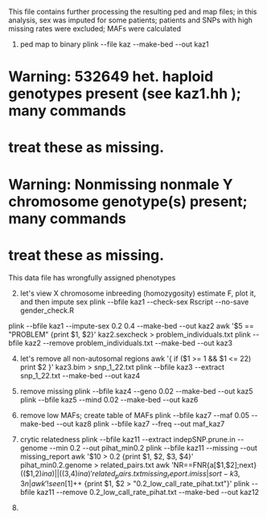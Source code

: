 This file contains further processing the resulting ped and map files; in this analysis, sex was imputed for some patients; patients and SNPs with high missing rates were excluded; MAFs were calculated

1) ped map to binary
plink --file kaz --make-bed --out kaz1
# Warning: 532649 het. haploid genotypes present (see kaz1.hh ); many commands
# treat these as missing.
# Warning: Nonmissing nonmale Y chromosome genotype(s) present; many commands
# treat these as missing.
This data file has wrongfully assigned phenotypes

2) let's view X chromosome inbreeding (homozygosity) estimate F, plot it, and then impute sex
plink --bfile kaz1 --check-sex
Rscript --no-save gender_check.R

plink --bfile kaz1 --impute-sex 0.2 0.4 --make-bed --out kaz2
awk '$5 == "PROBLEM" {print $1, $2}' kaz2.sexcheck > problem_individuals.txt
plink --bfile kaz2 --remove problem_individuals.txt --make-bed --out kaz3

4) let's remove all non-autosomal regions
awk '{ if ($1 >= 1 && $1 <= 22) print $2 }' kaz3.bim > snp_1_22.txt
plink --bfile kaz3 --extract snp_1_22.txt --make-bed --out kaz4

5) remove missing
plink --bfile kaz4 --geno 0.02 --make-bed --out kaz5
plink --bfile kaz5 --mind 0.02 --make-bed --out kaz6

6) remove low MAFs; create table of MAFs
plink --bfile kaz7 --maf 0.05 --make-bed --out kaz8
plink  --bfile kaz7  --freq --out maf_kaz7

7) crytic relatedness
plink --bfile kaz11 --extract indepSNP.prune.in --genome --min 0.2 --out pihat_min0.2
plink --bfile kaz11 --missing --out missing_report
awk '$10 > 0.2 {print $1, $2, $3, $4}' pihat_min0.2.genome > related_pairs.txt
awk 'NR==FNR{a[$1,$2];next} (($1,$2) in a) || (($3,$4) in a)' related_pairs.txt missing_report.imiss | sort -k3,3n | awk '!seen[$1]++ {print $1, $2 > "0.2_low_call_rate_pihat.txt"}'
plink --bfile kaz11 --remove 0.2_low_call_rate_pihat.txt --make-bed --out kaz12

8) 
